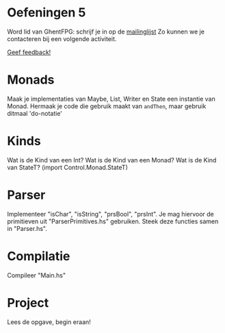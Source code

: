 Oefeningen 5
============

Word lid van GhentFPG: schrijf je in op de [mailinglijst](https://groups.google.com/forum/#!forum/ghent-fpg)
Zo kunnen we je contacteren bij een volgende activiteit.

[Geef feedback!](http://goo.gl/forms/oqXrGTJm8U)

Monads
======

Maak je implementaties van Maybe, List, Writer en State een instantie van Monad. Hermaak je code die gebruik maakt van `andThen`, maar gebruik ditmaal 'do-notatie'

Kinds
=====

Wat is de Kind van een Int?
Wat is de Kind van een Monad?
Wat is de Kind van StateT? (import Control.Monad.StateT)

Parser
======

Implementeer "isChar", "isString", "prsBool", "prsInt". Je mag hiervoor de primitieven uit "ParserPrimitives.hs" gebruiken.
Steek deze functies samen in "Parser.hs".

Compilatie
==========

Compileer "Main.hs"

Project
=======

Lees de opgave, begin eraan!
